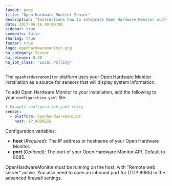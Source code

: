 ```yaml
---
layout: page
title: "Open Hardware Monitor Sensor"
description: "Instructions how to integrate Open Hardware Monitor within Home Assistant."
date: 2017-06-16 00:00:00
sidebar: true
comments: false
sharing: true
footer: true
logo: openhardwaremonitor.png
ha_category: Sensor
ha_release: 0.48
ha_iot_class: "Local Polling"
---
```



The `openhardwaremonitor` platform uses your [Open Hardware Monitor](http://openhardwaremonitor.org/) installation as a source for sensors that will display system information.

To add Open Hardware Monitor to your installation, add the following to your `configuration.yaml` file:

```yaml
# Example configuration.yaml entry
sensor:
  - platform: openhardwaremonitor
    host: IP_ADDRESS
```

Configuration variables:

- **host** (*Required*): The IP address or hostname of your Open Hardware Monitor.
- **port** (*Optional*): The port of your Open Hardware Monitor API. Default to 8085.

<p class='note'>
OpenHardwareMonitor must be running on the host, with "Remote web server" active.
You also need to open an inbound port for (TCP 8085) in the advanced firewall settings.
</p>
